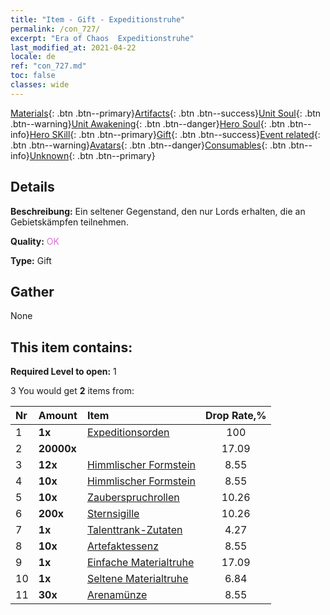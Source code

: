 ```yaml
---
title: "Item - Gift - Expeditionstruhe"
permalink: /con_727/
excerpt: "Era of Chaos  Expeditionstruhe"
last_modified_at: 2021-04-22
locale: de
ref: "con_727.md"
toc: false
classes: wide
---
```

 [Materials](/ItemsDE/){: .btn .btn--primary}[Artifacts](/ItemsDE/Artifacts/){: .btn .btn--success}[Unit Soul](/ItemsDE/UnitSoul/){: .btn .btn--warning}[Unit Awakening](/ItemsDE/UnitAwakening/){: .btn .btn--danger}[Hero Soul](/ItemsDE/HeroSoul/){: .btn .btn--info}[Hero SKill](/ItemsDE/HeroSkill/){: .btn .btn--primary}[Gift](/ItemsDE/Gift/){: .btn .btn--success}[Event related](/ItemsDE/Events/){: .btn .btn--warning}[Avatars](/ItemsDE/Avatars/){: .btn .btn--danger}[Consumables](/ItemsDE/Consumables/){: .btn .btn--info}[Unknown](/ItemsDE/Unknown/){: .btn .btn--primary}

## Details
 **Beschreibung:** Ein seltener Gegenstand, den nur Lords erhalten, die an Gebietskämpfen teilnehmen.

 **Quality:** <span style="color: #DA70D6">OK</span>

 **Type:** Gift

## Gather

  None

## This item contains:

 **Required Level to open:** 1

 3 You would get **2** items  from:

  | Nr | Amount |     Item    | Drop Rate,% |
  |:---|:-------|:------------|:---------:|
  | 1 |  **1x** | [Expeditionsorden](/de/Items/con_875/) | 100 | 
  | 2 |  **20000x** | <i class="fas fa-coins"/> | 17.09 | 
  | 3 |  **12x** | [Himmlischer Formstein](/de/Items/art_188/) | 8.55 | 
  | 4 |  **10x** | [Himmlischer Formstein](/de/Items/art_188/) | 8.55 | 
  | 5 |  **10x** | [Zauberspruchrollen](/de/Items/con_694/) | 10.26 | 
  | 6 |  **200x** | [Sternsigille](/de/Items/con_876/) | 10.26 | 
  | 7 |  **1x** | [Talenttrank-Zutaten](/de/Items/con_1120/) | 4.27 | 
  | 8 |  **10x** | [Artefaktessenz](/de/Items/con_905/) | 8.55 | 
  | 9 |  **1x** | [Einfache Materialtruhe](/de/Items/con_756/) | 17.09 | 
  | 10 |  **1x** | [Seltene Materialtruhe](/de/Items/con_757/) | 6.84 | 
  | 11 |  **30x** | [Arenamünze](/de/Items/con_903/) | 8.55 | 

